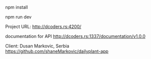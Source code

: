 npm install

npm run dev

Project URL:
http://dcoders.rs:4200/

documentation for API
http://dcoders.rs:1337/documentation/v1.0.0

Client: Dusan Markovic, Serbia
https://github.com/shaneMarkovic/dailyplant-app